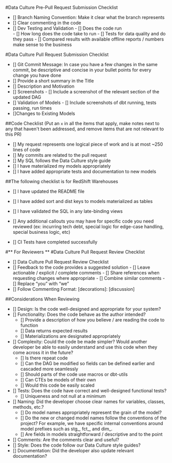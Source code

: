#Data Culture Pre-Pull Request Submission Checklist 

- []  Branch Naming Convention: Make it clear what the branch represents
- []  Clear commenting in the code
- []  Dev Testing and Validation
        - []  Does the code run   
        - []  How long does the code take to run
        - []  Tests for data quality and do they pass
        - []  Compared results with available offline reports / numbers make sense to the 
            business

#Data Culture Pull Request Submission Checklist

- []  Git Commit Message: In case you have a few changes in the same commit, be descriptive and concise in your bullet points for every change you have done
- []  Provide a short summary in the Title
- []  Description and Motivation
- []  Screenshots
        - []  Include a screenshot of the relevant section of the updated DAG
- []  Validation of Models
        - []  Include screenshots of dbt running, tests passing, run times
- []Changes to Existing Models

##Code Checklist (Put an `x` in all the items that apply, make notes next to any that haven't been addressed, and remove items that are not relevant to this PR)

- []  My request represents one logical piece of work and is at most ~250 lines of code
- []  My commits are related to the pull request
- []  My SQL follows the Data Culture style guide
- []  I have materialized my models appropriately
- []  I have added appropriate tests and documentation to new models

##The following checklist is for RedShift Warehouses
- [] I have updated the README file
- [] I have added sort and dist keys to models materialized as tables
- [] I have validated the SQL in any late-binding views

- []  Any additional callouts you may have for specific code you need reviewed (ex: incurring tech debt, special logic for edge-case handling, special business logic, etc)
- []  CI Tests have completed successfully


#** For Reviewers **
#Data Culture Pull Request Review Checklist

- []  Data Culture Pull Request Review Checklist
- []  Feedback to the code provides a suggested solution
        - []  Leave actionable / explicit / complete comments 
        - []  Share references when requesting changes where appropriate
        - []  Combine similar comments
        - []  Replace “you” with “we”
- []  Follow Commenting Format:   <color code><label> [decorations]: <subject> 
                                [discussion]


##Considerations When Reviewing 
- []  Design: Is the code well-designed and appropriate for your system?
- []  Functionality: Does the code behave as the author intended?
    - []  Provide a description of how you believe / are reading the code to function
    - []  Data returns expected results
    - []  Materializations are designated appropriately
- []  Complexity: Could the code be made simpler? Would another developer be able to easily understand and use this code when they come across it in the future?
    - []  Is there repeat code
    - []  Can the DAG be modified so fields can be defined earlier and cascaded more seamlessly
    - []  Should parts of the code use macros or dbt-utils
    - []  Can CTEs be models of their own
    - []  Would this code be easily scaled
- []  Tests: Does the code have correct and well-designed functional tests?
    - []  Uniqueness and not null at a minimum
- []  Naming: Did the developer choose clear names for variables, classes, methods, etc.?
    - []  Do model names appropriately represent the grain of the model?
    - []  Do the new or changed model names follow the conventions of the project? For example, we have specific internal conventions around model prefixes such as stg_, fct_, and dim_.
    - []  Are fields in models straightforward / descriptive and to the point 
- []  Comments: Are the comments clear and useful?
- []  Style: Does the code follow our Data Culture style guides?
- []  Documentation: Did the developer also update relevant documentation?
